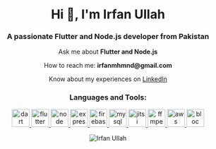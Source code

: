 <div align="center">

<h1>Hi 👋, I'm Irfan Ullah</h1>
<h3>A passionate Flutter and Node.js developer from Pakistan</h3>

<p>Ask me about <strong>Flutter and Node.js</strong></p>
<p>How to reach me: <strong>irfanmhmnd@gmail.com</strong></p>
<p>Know about my experiences on <a href="https://www.linkedin.com/in/irfan-ullah-a2497018b/">LinkedIn</a></p>

<h3>Languages and Tools:</h3>
<p>
  <a href="https://dart.dev" target="_blank">
    <img src="https://cdn.jsdelivr.net/gh/devicons/devicon@latest/icons/dart/dart-original.svg" alt="dart"  height="40" />
  </a>
  <a href="https://flutter.dev" target="_blank">
    <img src="https://cdn.jsdelivr.net/gh/devicons/devicon@latest/icons/flutter/flutter-original.svg" alt="flutter"  height="40" />
  </a>
  <a href="https://nodejs.org" target="_blank">
    <img src="https://cdn.jsdelivr.net/gh/devicons/devicon@latest/icons/nodejs/nodejs-original.svg" alt="node"  height="40" />
  </a>
  <a href="https://expressjs.com" target="_blank">
    <img src="https://cdn.jsdelivr.net/gh/devicons/devicon@latest/icons/express/express-original.svg" alt="express"  height="40" />
  </a>
  <a href="https://firebase.google.com/" target="_blank">
    <img src="https://cdn.jsdelivr.net/gh/devicons/devicon@latest/icons/firebase/firebase-original.svg" alt="firebase"  height="40" />
  </a>
  <a href="https://www.mysql.com/" target="_blank">
    <img src="https://cdn.jsdelivr.net/gh/devicons/devicon@latest/icons/mysql/mysql-original.svg" alt="mysql"  height="40" />
  </a>
  <a href="https://jitsi.org" target="_blank">
    <img src="https://upload.wikimedia.org/wikipedia/commons/5/5d/Logo_Jitsi.svg" alt="jitsi meet"  height="40" />
  </a>
  <a href="https://ffmpeg.org/" target="_blank">
    <img src="https://upload.wikimedia.org/wikipedia/commons/5/5f/FFmpeg_Logo_new.svg" alt="ffmpeg"  height="40" />
  </a>
  <a href="https://aws.amazon.com/" target="_blank">
    <img src="https://cdn.jsdelivr.net/gh/devicons/devicon@latest/icons/amazonwebservices/amazonwebservices-original-wordmark.svg" alt="aws"  height="40" />
  </a>
  <a href="https://bloclibrary.dev/" target="_blank">
    <img src="https://bloclibrary.dev/_astro/bloc.DJLDGT9c_A0IIg.svg" alt="bloc"  height="40" />
  </a>
</p>


<p>
  <img src="https://github-readme-stats.vercel.app/api?username=IrfanUllahKhanMohmand&show_icons=true&locale=en&theme=dracula" alt="Irfan Ullah" />
</p>

</div>




